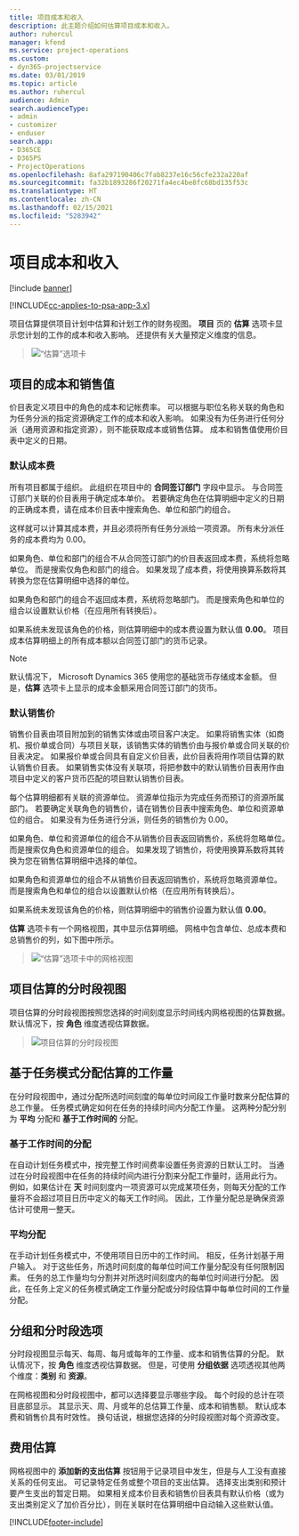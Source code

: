 ```yaml
---
title: 项目成本和收入
description: 此主题介绍如何估算项目成本和收入。
author: ruhercul
manager: kfend
ms.service: project-operations
ms.custom:
- dyn365-projectservice
ms.date: 03/01/2019
ms.topic: article
ms.author: ruhercul
audience: Admin
search.audienceType:
- admin
- customizer
- enduser
search.app:
- D365CE
- D365PS
- ProjectOperations
ms.openlocfilehash: 8afa297190406c7fab8237e16c56cfe232a220af
ms.sourcegitcommit: fa32b1893286f20271fa4ec4be8fc68bd135f53c
ms.translationtype: HT
ms.contentlocale: zh-CN
ms.lasthandoff: 02/15/2021
ms.locfileid: "5283942"
---
```

# <a name="project-costs-and-revenue"></a>项目成本和收入

[!include [banner](../includes/psa-now-project-operations.md)]

[!INCLUDE[cc-applies-to-psa-app-3.x](../includes/cc-applies-to-psa-app-3x.md)]

项目估算提供项目计划中估算和计划工作的财务视图。 **项目** 页的 **估算** 选项卡显示您计划的工作的成本和收入影响。 还提供有关大量预定义维度的信息。 

> ![“估算”选项卡](media/project-5.png)

## <a name="cost-and-sales-values-of-the-project"></a>项目的成本和销售值

价目表定义项目中的角色的成本和记帐费率。 可以根据与职位名称关联的角色和为任务分派的指定资源确定工作的成本和收入影响。 如果没有为任务进行任何分派（通用资源和指定资源），则不能获取成本或销售估算。 成本和销售值使用价目表中定义的日期。

### <a name="default-cost-price"></a>默认成本费  

所有项目都属于组织。 此组织在项目中的 **合同签订部门** 字段中显示。 与合同签订部门关联的价目表用于确定成本单价。 若要确定角色在估算明细中定义的日期的正确成本费，请在成本价目表中搜索角色、单位和部门的组合。 

这样就可以计算其成本费，并且必须将所有任务分派给一项资源。 所有未分派任务的成本费均为 0.00。

如果角色、单位和部门的组合不从合同签订部门的价目表返回成本费，系统将忽略单位。 而是搜索仅角色和部门的组合。 如果发现了成本费，将使用换算系数将其转换为您在估算明细中选择的单位。

如果角色和部门的组合不返回成本费，系统将忽略部门。 而是搜索角色和单位的组合以设置默认价格（在应用所有转换后）。

如果系统未发现该角色的价格，则估算明细中的成本费设置为默认值 **0.00**。 项目成本估算明细上的所有成本额以合同签订部门的货币记录。

> [!NOTE]
> 默认情况下， Microsoft Dynamics 365 使用您的基础货币存储成本金额。 但是，**估算** 选项卡上显示的成本金额采用合同签订部门的货币。  

### <a name="default-sales-price"></a>默认销售价 

销售价目表由项目附加到的销售实体或由项目客户决定。 如果将销售实体（如商机、报价单或合同）与项目关联，该销售实体的销售价由与报价单或合同关联的价目表决定。 如果报价单或合同具有自定义价目表，此价目表将用作项目估算的默认销售价目表。 如果销售实体没有关联项，将把参数中的默认销售价目表用作由项目中定义的客户货币匹配的项目默认销售价目表。

每个估算明细都有关联的资源单位。 资源单位指示为完成任务而预订的资源所属部门。 若要确定关联角色的销售价，请在销售价目表中搜索角色、单位和资源单位的组合。 如果没有为任务进行分派，则任务的销售价为 0.00。

如果角色、单位和资源单位的组合不从销售价目表返回销售价，系统将忽略单位。 而是搜索仅角色和资源单位的组合。 如果发现了销售价，将使用换算系数将其转换为您在销售估算明细中选择的单位。 

如果角色和资源单位的组合不从销售价目表返回销售价，系统将忽略资源单位。 而是搜索角色和单位的组合以设置默认价格（在应用所有转换后）。

如果系统未发现该角色的价格，则估算明细中的销售价设置为默认值 **0.00**。

**估算** 选项卡有一个网格视图，其中显示估算明细。 网格中包含单位、总成本费和总销售价的列，如下图中所示。 

> ![“估算”选项卡中的网格视图](media/project-6.png)

## <a name="time-phased-view-of-project-estimates"></a>项目估算的分时段视图

项目估算的分时段视图按照您选择的时间刻度显示时间线内网格视图的估算数据。 默认情况下，按 **角色** 维度透视估算数据。

> ![项目估算的分时段视图](media/project-7.png)

## <a name="allocating-estimated-effort-based-on-the-task-mode"></a>基于任务模式分配估算的工作量

在分时段视图中，通过分配所选时间刻度的每单位时间段工作量时数来分配估算的总工作量。 任务模式确定如何在任务的持续时间内分配工作量。 这两种分配分别为 **平均** 分配和 **基于工作时间的** 分配。

### <a name="work-hours-based-allocation"></a>基于工作时间的分配
 
在自动计划任务模式中，按完整工作时间费率设置任务资源的日默认工时。 当通过在分时段视图中在任务的持续时间内进行分割来分配工作量时，适用此行为。 例如，如果估计在 **天** 时间刻度内一项资源可以完成某项任务，则每天分配的工作量将不会超过项目日历中定义的每天工作时间。 因此，工作量分配总是确保资源估计可使用一整天。

### <a name="even-allocation"></a>平均分配

在手动计划任务模式中，不使用项目日历中的工作时间。 相反，任务计划基于用户输入。 对于这些任务，所选时间刻度的每单位时间工作量分配没有任何限制因素。 任务的总工作量均匀分割并对所选时间刻度内的每单位时间进行分配。 因此，在任务上定义的任务模式确定工作量分配或分时段估算中每单位时间的工作量分配。

## <a name="grouping-and-time-phasing-options"></a>分组和分时段选项

分时段视图显示每天、每周、每月或每年的工作量、成本和销售估算的分配。 默认情况下，按 **角色** 维度透视估算数据。 但是，可使用 **分组依据** 选项透视其他两个维度：**类别** 和 **资源**。

在网格视图和分时段视图中，都可以选择要显示哪些字段。 每个时段的总计在项目底部显示。 其显示天、周、月或年的总估算工作量、成本和销售额。 默认成本费和销售价具有时效性。 换句话说，根据您选择的分时段视图对每个资源改变。

## <a name="expense-estimates"></a>费用估算

网格视图中的 **添加新的支出估算** 按钮用于记录项目中发生，但是与人工没有直接关系的任何支出。 可记录特定任务或整个项目的支出估算。 选择支出类别和预计要产生支出的暂定日期。 如果相关成本价目表和销售价目表具有默认价格（或为支出类别定义了加价百分比），则在关联时在估算明细中自动输入这些默认值。


[!INCLUDE[footer-include](../includes/footer-banner.md)]